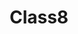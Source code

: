 ---
layout: startup_page
title: "Class8"
id: "class8.com"
permalink: "/class8class8.com04192025/"
website: "https://www.class8.com/"
funding_round: "Series A"
funding_amount: "$22M"
investors: "Xplorer Capital, Commerce Ventures, Inspired Capital, Resolute Ventures"
about: "Class8, formerly FleetOps, provides OEM-connected tools for fleets, enhancing the future of transportation. It leverages AI and OEM data to optimize fleet operations, providing carriers with clarity, control, and profitability. The platform aims to empower carriers and drivers by unlocking the full value of data for their benefit."
markets: "Logistics, Trucking, AI, Business/Productivity Software, Media and Information Services (B2B), SaaS, Artificial Intelligence & Machine Learning, Supply Chain Tech"
hq: "Toronto, Ontario, Canada"
founded_year: "2014"
linkedin: "https://www.linkedin.com/company/class8truck"
twitter: "https://twitter.com/Class8Truck"
instagram: ""
facebook: "https://www.facebook.com/class8truck"
crunchbase: ""
pitchbook: "https://pitchbook.com/profiles/company/114429-61"

# SEO Optimization
meta_title: "Class8 - Series A Funding ($22M)"
meta_description: "Class8, Class8, formerly FleetOps, provides OEM-connected tools for fleets, enhancing the future of transportation. It leverages AI and OEM data to optimize f..."
meta_keywords: "Class8, Logistics, Trucking, AI, Business/Productivity Software, Media and Information Services (B2B), SaaS, Artificial Intelligence & Machine Learning, Supply Chain Tech, Series A funding"
canonical_url: "https://pkprojectstartups.github.io/projectstartups.com/class8class8.com04192025/"
---